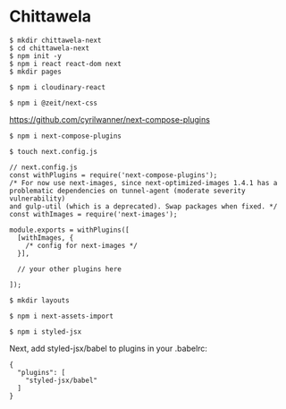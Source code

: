 # Chittawela

```
$ mkdir chittawela-next
$ cd chittawela-next
$ npm init -y
$ npm i react react-dom next
$ mkdir pages
```

```
$ npm i cloudinary-react
```

```
$ npm i @zeit/next-css
```

https://github.com/cyrilwanner/next-compose-plugins
```
$ npm i next-compose-plugins
```

```
$ touch next.config.js
```

```
// next.config.js
const withPlugins = require('next-compose-plugins');
/* For now use next-images, since next-optimized-images 1.4.1 has a problematic dependencies on tunnel-agent (moderate severity vulnerability) 
and gulp-util (which is a deprecated). Swap packages when fixed. */
const withImages = require('next-images'); 

module.exports = withPlugins([
  [withImages, {
    /* config for next-images */
  }],

  // your other plugins here

]);
```

```
$ mkdir layouts 
```

```
$ npm i next-assets-import
```

```
$ npm i styled-jsx
```

Next, add styled-jsx/babel to plugins in your .babelrc:
```
{
  "plugins": [
    "styled-jsx/babel"
  ]
}
```